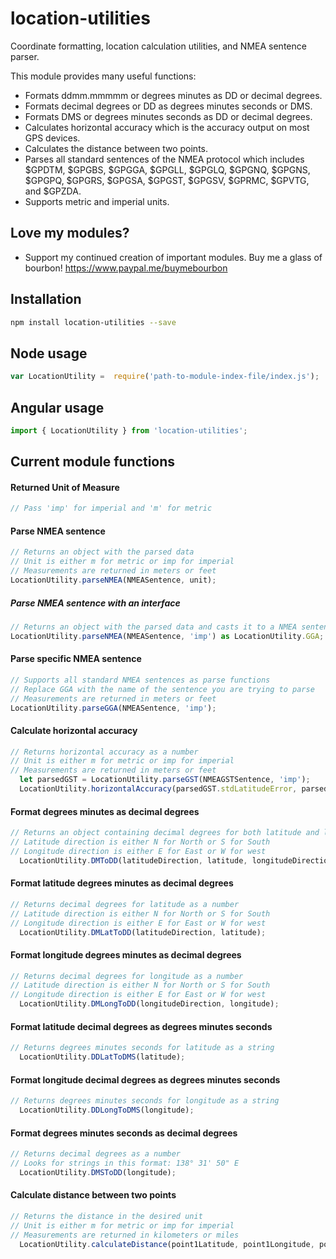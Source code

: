 # location-utilities
Coordinate formatting, location calculation utilities, and NMEA sentence parser.

This module provides many useful functions:
- Formats ddmm.mmmmm or degrees minutes as DD or decimal degrees. 
- Formats decimal degrees or DD as degrees minutes seconds or DMS.
- Formats DMS or degrees minutes seconds as DD or decimal degrees. 
- Calculates horizontal accuracy which is the accuracy output on most GPS devices.
- Calculates the distance between two points.
- Parses all standard sentences of the NMEA protocol which includes $GPDTM, $GPGBS, $GPGGA, $GPGLL, $GPGLQ, $GPGNQ, $GPGNS, $GPGPQ, $GPGRS, $GPGSA, 
  $GPGST, $GPGSV, $GPRMC, $GPVTG, and $GPZDA. 
- Supports metric and imperial units.

## Love my modules?
- Support my continued creation of important modules. Buy me a glass of bourbon!
https://www.paypal.me/buymebourbon

## Installation
```sh
npm install location-utilities --save
```

## Node usage
```js
var LocationUtility =  require('path-to-module-index-file/index.js');
```
## Angular usage
``` ts
import { LocationUtility } from 'location-utilities';
```

## Current module functions

#### Returned Unit of Measure
```ts
// Pass 'imp' for imperial and 'm' for metric
```
#### Parse NMEA sentence
```ts
// Returns an object with the parsed data
// Unit is either m for metric or imp for imperial
// Measurements are returned in meters or feet
LocationUtility.parseNMEA(NMEASentence, unit);
```
##### Parse NMEA sentence with an interface
```ts
// Returns an object with the parsed data and casts it to a NMEA sentence interface
LocationUtility.parseNMEA(NMEASentence, 'imp') as LocationUtility.GGA;
```
#### Parse specific NMEA sentence
```ts
// Supports all standard NMEA sentences as parse functions
// Replace GGA with the name of the sentence you are trying to parse
// Measurements are returned in meters or feet
LocationUtility.parseGGA(NMEASentence, 'imp');
```
#### Calculate horizontal accuracy
```ts
// Returns horizontal accuracy as a number
// Unit is either m for metric or imp for imperial
// Measurements are returned in meters or feet
  let parsedGST = LocationUtility.parseGST(NMEAGSTSentence, 'imp');
  LocationUtility.horizontalAccuracy(parsedGST.stdLatitudeError, parsedGST.stdLongitudeError, 'imp');
```
#### Format degrees minutes as decimal degrees 
```ts
// Returns an object containing decimal degrees for both latitude and longitude
// Latitude direction is either N for North or S for South
// Longitude direction is either E for East or W for west
  LocationUtility.DMToDD(latitudeDirection, latitude, longitudeDirection, longitude);
```
#### Format latitude degrees minutes as decimal degrees
```ts
// Returns decimal degrees for latitude as a number
// Latitude direction is either N for North or S for South
// Longitude direction is either E for East or W for west
  LocationUtility.DMLatToDD(latitudeDirection, latitude);
```
#### Format longitude degrees minutes as decimal degrees
```ts
// Returns decimal degrees for longitude as a number
// Latitude direction is either N for North or S for South
// Longitude direction is either E for East or W for west
  LocationUtility.DMLongToDD(longitudeDirection, longitude);
```
#### Format latitude decimal degrees as degrees minutes seconds
```ts
// Returns degrees minutes seconds for latitude as a string
  LocationUtility.DDLatToDMS(latitude);
```
#### Format longitude decimal degrees as degrees minutes seconds
```ts
// Returns degrees minutes seconds for longitude as a string
  LocationUtility.DDLongToDMS(longitude);
```
#### Format degrees minutes seconds as decimal degrees
```ts
// Returns decimal degrees as a number
// Looks for strings in this format: 138° 31' 50" E
  LocationUtility.DMSToDD(longitude);
```
#### Calculate distance between two points
```ts
// Returns the distance in the desired unit
// Unit is either m for metric or imp for imperial
// Measurements are returned in kilometers or miles
  LocationUtility.calculateDistance(point1Latitude, point1Longitude, point2Latitude, point2Longitude, unit);
```